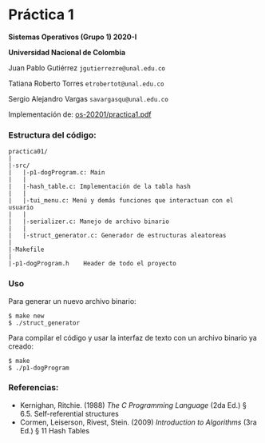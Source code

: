 # Práctica 1

**Sistemas Operativos (Grupo 1) 2020-I**

**Universidad Nacional de Colombia**

Juan Pablo Gutiérrez
`jgutierrezre@unal.edu.co`

Tatiana Roberto Torres
`etrobertot@unal.edu.co`

Sergio Alejandro Vargas
`savargasqu@unal.edu.co`


Implementación de:
[os-20201/practica1.pdf](https://github.com/capedrazab/os-20201/blob/master/practica1.pdf)


### Estructura del código:

```
practica01/
|
|-src/
|   |-p1-dogProgram.c: Main
|   |
|   |-hash_table.c: Implementación de la tabla hash
|   |
|   |-tui_menu.c: Menú y demás funciones que interactuan con el usuario
|   |
|   |-serializer.c: Manejo de archivo binario
|   |
|   |-struct_generator.c: Generador de estructuras aleatoreas
|
|-Makefile
|
|-p1-dogProgram.h    Header de todo el proyecto
```

### Uso

Para generar un nuevo archivo binario:
```
$ make new
$ ./struct_generator
```

Para compilar el código y usar la interfaz de texto con un archivo binario ya creado:
```
$ make
$ ./p1-dogProgram
```

### Referencias:

- Kernighan, Ritchie. (1988) _The C Programming Language_ (2da Ed.) § 6.5. Self-referential structures
- Cormen,  Leiserson, Rivest, Stein. (2009) _Introduction to Algorithms_ (3ra Ed.) § 11 Hash Tables
